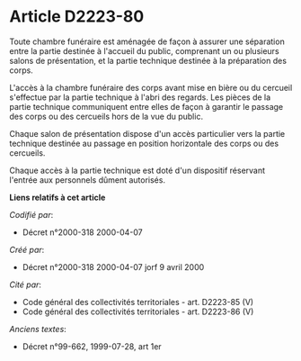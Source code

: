 # Article D2223-80

Toute chambre funéraire est aménagée de façon à assurer une séparation entre la partie destinée à l'accueil du public,
comprenant un ou plusieurs salons de présentation, et la partie technique destinée à la préparation des corps.

L'accès à la chambre funéraire des corps avant mise en bière ou du cercueil s'effectue par la partie technique à l'abri des
regards. Les pièces de la partie technique communiquent entre elles de façon à garantir le passage des corps ou des cercueils
hors de la vue du public.

Chaque salon de présentation dispose d'un accès particulier vers la partie technique destinée au passage en position
horizontale des corps ou des cercueils.

Chaque accès à la partie technique est doté d'un dispositif réservant l'entrée aux personnels dûment autorisés.

**Liens relatifs à cet article**

_Codifié par_:

  - Décret n°2000-318 2000-04-07

_Créé par_:

  - Décret n°2000-318 2000-04-07 jorf 9 avril 2000

_Cité par_:

  - Code général des collectivités territoriales - art. D2223-85 (V)
  - Code général des collectivités territoriales - art. D2223-86 (V)

_Anciens textes_:

  - Décret n°99-662, 1999-07-28, art 1er
